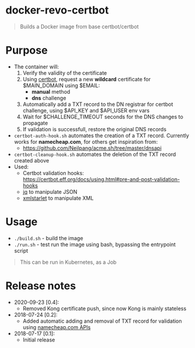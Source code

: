 # docker-revo-certbot
> Builds a Docker image from base certbot/certbot

# Purpose
- The container will:
    1. Verify the validity of the certificate
    2. Using [certbot](https://certbot.eff.org/docs/using.html#manual), request a new **wildcard** certificate for $MAIN_DOMAIN using $EMAIL:
        - **manual** method
        - **dns** challenge
    3. Automatically add a TXT record to the DN registrar for certbot challenge, using $API_KEY and $API_USER env vars
    4. Wait for $CHALLENGE_TIMEOUT seconds for the DNS changes to propagate
    5. If validation is successfull, restore the original DNS records
- `certbot-auth-hook.sh` automates the creation of a TXT record. Currently works for **namecheap.com**, for others get inspiration from:
    - https://github.com/Neilpang/acme.sh/tree/master/dnsapi
- `certbot-cleanup-hook.sh` automates the deletion of the TXT record created above
- Used:
    - Certbot validation hooks: https://certbot.eff.org/docs/using.html#pre-and-post-validation-hooks
    - [jq](https://stedolan.github.io/jq/) to manipulate JSON
    - [xmlstarlet](http://xmlstar.sourceforge.net/) to manipulate XML

# Usage
- `./build.sh` - build the image
- `./run.sh` - test run the image using bash, bypassing the entrypoint script

> This can be run in Kubernetes, as a Job

# Release notes
- 2020-09-23 [0.4]:
    - Removed Kong certificate push, since now Kong is mainly stateless
- 2018-07-24 [0.2]:
    - Added automatic adding and removal of TXT record for validation using [namecheap.com APIs](https://www.namecheap.com/support/api/methods/domains-dns/set-hosts.aspx)
- 2018-07-17 [0.1]:
    - Initial release
